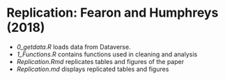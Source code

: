  # Replication: Fearon and Humphreys (2018)

* *_0_getdata.R_* loads data from Dataverse. 
* *_1_Functions.R_* contains functions used in cleaning and analysis
* *_Replication.Rmd_* replicates tables and figures of the paper
* *_Replication.md_* displays replicated tables and figures
